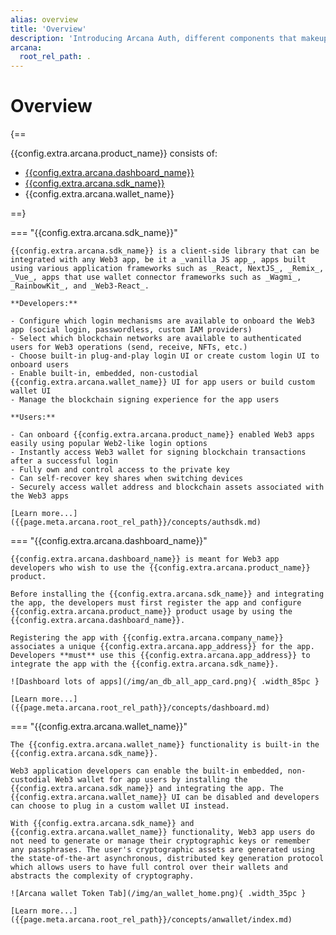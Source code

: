 ```yaml
---
alias: overview
title: 'Overview'
description: 'Introducing Arcana Auth, different components that makeup Arcana Auth, how to use it, Arcana Auth product features.'
arcana:
  root_rel_path: .
---
```


# Overview

{==

{{config.extra.arcana.product_name}} consists of: 

* [{{config.extra.arcana.dashboard_name}}](https://dashboard.arcana.network)
* [{{config.extra.arcana.sdk_name}}](https://www.npmjs.com/package/@arcana/auth)
* {{config.extra.arcana.wallet_name}}

==}

=== "{{config.extra.arcana.sdk_name}}"

    {{config.extra.arcana.sdk_name}} is a client-side library that can be integrated with any Web3 app, be it a _vanilla JS app_, apps built using various application frameworks such as _React, NextJS_, _Remix_, _Vue_, apps that use wallet connector frameworks such as _Wagmi_, _RainbowKit_, and _Web3-React_. 

    **Developers:**
    
    - Configure which login mechanisms are available to onboard the Web3 app (social login, passwordless, custom IAM providers)
    - Select which blockchain networks are available to authenticated users for Web3 operations (send, receive, NFTs, etc.)
    - Choose built-in plug-and-play login UI or create custom login UI to onboard users
    - Enable built-in, embedded, non-custodial {{config.extra.arcana.wallet_name}} UI for app users or build custom wallet UI
    - Manage the blockchain signing experience for the app users

    **Users:**

    - Can onboard {{config.extra.arcana.product_name}} enabled Web3 apps easily using popular Web2-like login options
    - Instantly access Web3 wallet for signing blockchain transactions after a successful login
    - Fully own and control access to the private key
    - Can self-recover key shares when switching devices
    - Securely access wallet address and blockchain assets associated with the Web3 apps
    
    [Learn more...]({{page.meta.arcana.root_rel_path}}/concepts/authsdk.md)

=== "{{config.extra.arcana.dashboard_name}}"

    {{config.extra.arcana.dashboard_name}} is meant for Web3 app developers who wish to use the {{config.extra.arcana.product_name}} product.
    
    Before installing the {{config.extra.arcana.sdk_name}} and integrating the app, the developers must first register the app and configure {{config.extra.arcana.product_name}} product usage by using the {{config.extra.arcana.dashboard_name}}. 
    
    Registering the app with {{config.extra.arcana.company_name}} associates a unique {{config.extra.arcana.app_address}} for the app. Developers **must** use this {{config.extra.arcana.app_address}} to integrate the app with the {{config.extra.arcana.sdk_name}}. 

    ![Dashboard lots of apps](/img/an_db_all_app_card.png){ .width_85pc }

    [Learn more...]({{page.meta.arcana.root_rel_path}}/concepts/dashboard.md)

=== "{{config.extra.arcana.wallet_name}}"

    The {{config.extra.arcana.wallet_name}} functionality is built-in the {{config.extra.arcana.sdk_name}}. 
    
    Web3 application developers can enable the built-in embedded, non-custodial Web3 wallet for app users by installing the {{config.extra.arcana.sdk_name}} and integrating the app. The {{config.extra.arcana.wallet_name}} UI can be disabled and developers can choose to plug in a custom wallet UI instead. 
    
    With {{config.extra.arcana.sdk_name}} and {{config.extra.arcana.wallet_name}} functionality, Web3 app users do not need to generate or manage their cryptographic keys or remember any passphrases. The user's cryptographic assets are generated using the state-of-the-art asynchronous, distributed key generation protocol which allows users to have full control over their wallets and abstracts the complexity of cryptography. 
    
    ![Arcana wallet Token Tab](/img/an_wallet_home.png){ .width_35pc }

    [Learn more...]({{page.meta.arcana.root_rel_path}}/concepts/anwallet/index.md)

<!--

[[auth-quick-start|Let's begin! ++enter++]]{ .md-button .md-button--primary}

Git: {{ git.short_commit}}

-->
